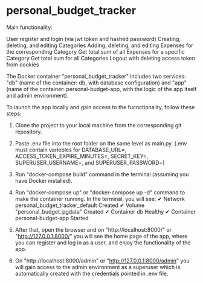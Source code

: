 # personal_budget_tracker

Main functionality:

User register and login (via jwt token and hashed password)
Creating, deleting, and editing Categories
Adding, deleting, and editing Expenses for the corresponding Category
Get total sum of all Expenses for a specific Category
Get total sum for all Categories
Logout with deleting access token from cookies

The Docker container "personal_budget_tracker" includes two services: "db" (name of the container: db, with database configuration) and "app" (name of the container: personal-budget-app, with the logic of the app itself and admin environment).

To launch the app locally and gain access to the fucnctionality, follow these steps:

1. Clone the project to your local machine from the corresponding git repository.

2. Paste .env file into the root folder on the same level as main.py. (.env must contain variebles for DATABASE_URL=, ACCESS_TOKEN_EXPIRE_MINUTES=, SECRET_KEY=, SUPERUSER_USERNAME=, and SUPERUSER_PASSWORD=)

3.  Run "docker-compose build" command in the terminal (assuming you have Docker installed).

4. Run "docker-compose up" or "docker-compose up -d" command to make the container running. In the terminal, you will see:
 ✔ Network personal_budget_tracker_default Created
 ✔ Volume "personal_budget_pgdata" Created
 ✔ Container db Healthy
 ✔ Container personal-budget-app Started

 5. After that, open the browser and on "http://localhost:8000/" or "http://127.0.0.1:8000/" you will see the home page of the app, where you can register and log in as a user, and enjoy the functionality of the app.
 
 6. On "http://localhost:8000/admin" or "http://127.0.0.1:8000/admin" you will gain access to the admin environment as a superuser which is automatically created with the credentials pointed in .env file.







